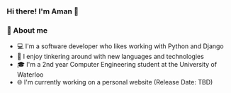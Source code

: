 <h3 align="left">Hi there! I'm Aman 👋</h3>
<h3> 📖 About me </h3>

* 💻 I'm a software developer who likes working with Python and Django
* 🌱 I enjoy tinkering around with new languages and technologies
* 🎓 I'm a 2nd year Computer Engineering student at the University of Waterloo
* 🌐 I'm currently working on a personal website (Release Date: TBD)
<!--
**AmanShah-11/AmanShah-11** is a ✨ _special_ ✨ repository because its `README.md` (this file) appears on your GitHub profile.

Here are some ideas to get you started:

- 🔭 I’m currently working on ...
- 🌱 I’m currently learning ...
- 👯 I’m looking to collaborate on ...
- 🤔 I’m looking for help with ...
- 💬 Ask me about ...
- 📫 How to reach me: ...
- 😄 Pronouns: ...
- ⚡ Fun fact: ...
-->
